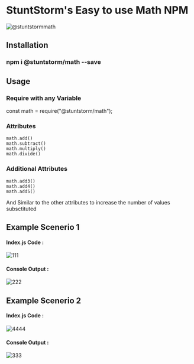 # StuntStorm's Easy to use **Math NPM**

![@stuntstormmath](https://user-images.githubusercontent.com/56226566/123532475-f55c5780-d72a-11eb-8fd7-49aee64a9321.png)

## Installation

### npm i @stuntstorm/math --save

## Usage

### Require with any Variable
const math = require("@stuntstorm/math");
### Attributes
```
math.add()
math.subtract()
math.multiply()
math.divide()
```
### Additional Attributes 
```
math.add3()
math.add4()
math.add5()
```
And Similar to the other attributes to increase the  number of values subsctituted

## Example Scenerio 1

#### Index.js Code : 
![111](https://user-images.githubusercontent.com/56226566/123532497-276db980-d72b-11eb-972c-67b6947e16dc.png)
#### Console Output : 
![222](https://user-images.githubusercontent.com/56226566/123532531-6b60be80-d72b-11eb-9b77-8ab290fbff0f.png)

## Example Scenerio 2

#### Index.js Code : 
![4444](https://user-images.githubusercontent.com/56226566/123532682-eaa2c200-d72c-11eb-9d19-cfa460165fee.png)
#### Console Output : 
![333](https://user-images.githubusercontent.com/56226566/123532697-05753680-d72d-11eb-8781-f6f73ef92d7a.png)

